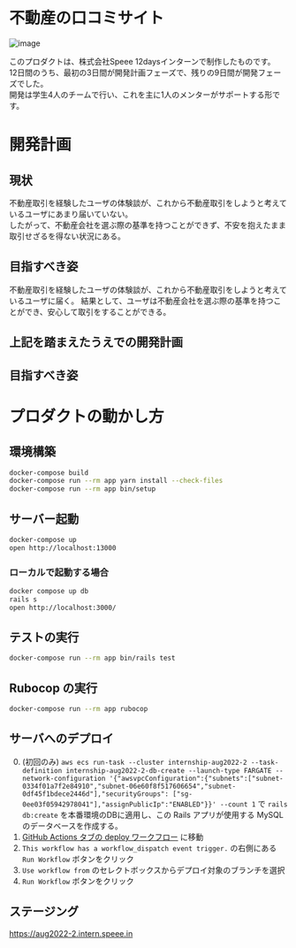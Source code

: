 # 不動産の口コミサイト
![image](https://user-images.githubusercontent.com/70557787/189520007-71f67519-e1f1-412c-951d-328d5a6cf21d.png)

このプロダクトは、株式会社Speee 12daysインターンで制作したものです。<br>
12日間のうち、最初の3日間が開発計画フェーズで、残りの9日間が開発フェーズでした。<br>
開発は学生4人のチームで行い、これを主に1人のメンターがサポートする形です。

# 開発計画
## 現状
不動産取引を経験したユーザの体験談が、これから不動産取引をしようと考えているユーザにあまり届いていない。<br>
したがって、不動産会社を選ぶ際の基準を持つことができず、不安を抱えたまま取引せざるを得ない状況にある。

## 目指すべき姿
不動産取引を経験したユーザの体験談が、これから不動産取引をしようと考えているユーザに届く。
結果として、ユーザは不動産会社を選ぶ際の基準を持つことができ、安心して取引をすることができる。

## 上記を踏まえたうえでの開発計画


## 目指すべき姿

# プロダクトの動かし方

## 環境構築

``` bash
docker-compose build
docker-compose run --rm app yarn install --check-files
docker-compose run --rm app bin/setup
```

## サーバー起動

``` bash
docker-compose up
open http://localhost:13000
```

### ローカルで起動する場合
``` bash
docker compose up db
rails s
open http://localhost:3000/
```

## テストの実行

``` bash
docker-compose run --rm app bin/rails test
```

## Rubocop の実行

``` bash
docker-compose run --rm app rubocop
```

## サーバへのデプロイ

0. (初回のみ) `aws ecs run-task --cluster internship-aug2022-2 --task-definition internship-aug2022-2-db-create --launch-type FARGATE --network-configuration '{"awsvpcConfiguration":{"subnets":["subnet-0334f01a7f2e84910","subnet-06e60f8f517606654","subnet-0df45f1bdece2446d"],"securityGroups": ["sg-0ee03f05942978041"],"assignPublicIp":"ENABLED"}}' --count 1` で `rails db:create` を本番環境のDBに適用し、この Rails アプリが使用する MySQL のデータベースを作成する。
1. [GitHub Actions タブの deploy ワークフロー](https://github.com/speee/hr-eng-internship-2022-1st-team-2/actions) に移動
2. `This workflow has a workflow_dispatch event trigger.` の右側にある `Run Workflow` ボタンをクリック
3. `Use workflow from` のセレクトボックスからデプロイ対象のブランチを選択
4. `Run Workflow` ボタンをクリック

## ステージング
https://aug2022-2.intern.speee.in
